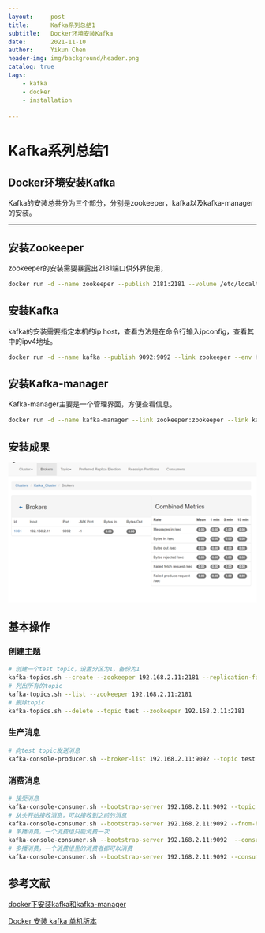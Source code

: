 ```yaml
---
layout:     post
title:      Kafka系列总结1
subtitle:   Docker环境安装Kafka
date:       2021-11-10
author:     Yikun Chen
header-img: img/background/header.png
catalog: true
tags:
    - kafka
    - docker
    - installation

---
```



# Kafka系列总结1

Docker环境安装Kafka
--

Kafka的安装总共分为三个部分，分别是zookeeper，kafka以及kafka-manager的安装。

---

## 安装Zookeeper

zookeeper的安装需要暴露出2181端口供外界使用，

```bash
docker run -d --name zookeeper --publish 2181:2181 --volume /etc/localtime:/etc/localtime --restart=always wurstmeister/zookeeper
```

## 安装Kafka

kafka的安装需要指定本机的ip host，查看方法是在命令行输入ipconfig，查看其中的ipv4地址。

```bash
docker run -d --name kafka --publish 9092:9092 --link zookeeper --env KAFKA_ZOOKEEPER_CONNECT={your host ip}:2181 --env KAFKA_ADVERTISED_HOST_NAME={your host ip} --env KAFKA_ADVERTISED_PORT=9092  --volume /etc/localtime:/etc/localtime wurstmeister/kafka:2.11-0.11.0.3
```

## 安装Kafka-manager

Kafka-manager主要是一个管理界面，方便查看信息。

```bash
docker run -d --name kafka-manager --link zookeeper:zookeeper --link kafka:kafka -p 9001:9000 --restart=always --env ZK_HOSTS=zookeeper:2181 sheepkiller/kafka-manager
```


## 安装成果

![picture1](/img/kafka/installation.png)  

## 基本操作
### 创建主题
```bash
# 创建一个test topic，设置分区为1，备份为1
kafka-topics.sh --create --zookeeper 192.168.2.11:2181 --replication-factor 1 --partitions 1 --topic test
# 列出所有的topic
kafka-topics.sh --list --zookeeper 192.168.2.11:2181
# 删除topic
kafka-topics.sh --delete --topic test --zookeeper 192.168.2.11:2181
```
### 生产消息
```bash
# 向test topic发送消息
kafka-console-producer.sh --broker-list 192.168.2.11:9092 --topic test
```
### 消费消息
```bash
# 接受消息
kafka-console-consumer.sh --bootstrap-server 192.168.2.11:9092 --topic test
# 从头开始接收消息，可以接收到之前的消息
kafka-console-consumer.sh --bootstrap-server 192.168.2.11:9092 --from-beginning --topic test
# 单播消费，一个消费组只能消费一次
kafka-console-consumer.sh --bootstrap-server 192.168.2.11:9092  --consumer-property group.id=testGroup --topic test
# 多播消费，一个消费组里的消费者都可以消费
kafka-console-consumer.sh --bootstrap-server 192.168.2.11:9092 --consumer-property group.id=testGroup --topic test
```

参考文献
--

[docker下安装kafka和kafka-manager](https://www.cnblogs.com/brady-wang/p/13757713.html)

[Docker 安装 kafka 单机版本](https://www.icode9.com/content-4-1040800.html)